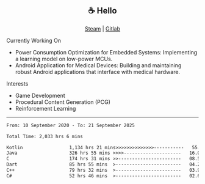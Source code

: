 <h2 align="center"> ☕ Hello </h2>

<p align="center">
  <a href="https://steamcommunity.com/id/Niforances/">Steam</a> |
  <a href="https://gitlab.com/niforances">Gitlab</a>
</p>

Currently Working On
- Power Consumption Optimization for Embedded Systems: Implementing a learning model on low-power MCUs.
- Android Application for Medical Devices: Building and maintaining robust Android applications that interface with medical hardware.

Interests
- Game Development
- Procedural Content Generation (PCG)
- Reinforcement Learning

------

<!--START_SECTION:waka-->

```txt
From: 10 September 2020 - To: 21 September 2025

Total Time: 2,033 hrs 6 mins

Kotlin                 1,134 hrs 21 mins>>>>>>>>>>>>>>-----------   55.79 %
Java                   326 hrs 55 mins >>>>---------------------   16.08 %
C                      174 hrs 31 mins >>-----------------------   08.58 %
Dart                   85 hrs 55 mins  >------------------------   04.23 %
C++                    79 hrs 32 mins  >------------------------   03.91 %
C#                     52 hrs 46 mins  >------------------------   02.60 %
```

<!--END_SECTION:waka-->
